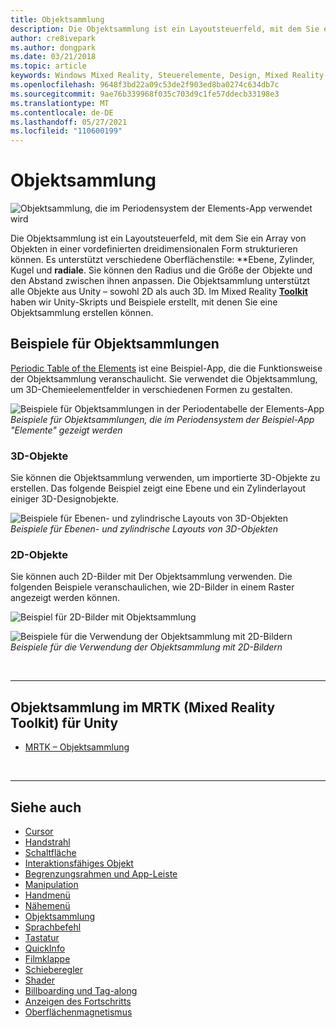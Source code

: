 ```yaml
---
title: Objektsammlung
description: Die Objektsammlung ist ein Layoutsteuerfeld, mit dem Sie ein Array von Objekten in einer vordefinierten dreidimensionalen Form strukturieren können.
author: cre8ivepark
ms.author: dongpark
ms.date: 03/21/2018
ms.topic: article
keywords: Windows Mixed Reality, Steuerelemente, Design, Mixed Reality-Headset, Windows Mixed Reality-Headset, Virtual Reality-Headset, HoloLens, Objektsammlung, 2D, 3D, MRTK, Mixed Reality Toolkit
ms.openlocfilehash: 9648f3bd22a09c53de2f903ed8ba0274c634db7c
ms.sourcegitcommit: 9ae76b339968f035c703d9c1fe57ddecb33198e3
ms.translationtype: MT
ms.contentlocale: de-DE
ms.lasthandoff: 05/27/2021
ms.locfileid: "110600199"
---
```

# <a name="object-collection"></a>Objektsammlung

![Objektsammlung, die im Periodensystem der Elements-App verwendet wird](images/UX_Hero_ObjectCollection.jpg)<br>

Die Objektsammlung ist ein Layoutsteuerfeld, mit dem Sie ein Array von Objekten in einer vordefinierten dreidimensionalen Form strukturieren können. Es unterstützt verschiedene Oberflächenstile: **Ebene, Zylinder, Kugel und **radiale**. Sie können den Radius und die Größe der Objekte und den Abstand zwischen ihnen anpassen. Die Objektsammlung unterstützt alle Objekte aus Unity – sowohl 2D als auch 3D. Im Mixed Reality **[Toolkit](https://microsoft.github.io/MixedRealityToolkit-Unity/Documentation/README_ObjectCollection.html)** haben wir Unity-Skripts und Beispiele erstellt, mit denen Sie eine Objektsammlung erstellen können.

## <a name="object-collection-examples"></a>Beispiele für Objektsammlungen

[Periodic Table of the Elements](../develop/unity/periodic-table-of-the-elements.md) ist eine Beispiel-App, die die Funktionsweise der Objektsammlung veranschaulicht. Sie verwendet die Objektsammlung, um 3D-Chemieelementfelder in verschiedenen Formen zu gestalten.

![Beispiele für Objektsammlungen in der Periodentabelle der Elements-App](images/periodictable-collections-1000px.jpg)<br>
*Beispiele für Objektsammlungen, die im Periodensystem der Beispiel-App "Elemente" gezeigt werden*

### <a name="3d-objects"></a>3D-Objekte

Sie können die Objektsammlung verwenden, um importierte 3D-Objekte zu erstellen. Das folgende Beispiel zeigt eine Ebene und ein Zylinderlayout einiger 3D-Designobjekte.

![Beispiele für Ebenen- und zylindrische Layouts von 3D-Objekten](images/objectcollection-3dobjects-1000px.jpg)<br>
*Beispiele für Ebenen- und zylindrische Layouts von 3D-Objekten*

### <a name="2d-objects"></a>2D-Objekte

Sie können auch 2D-Bilder mit Der Objektsammlung verwenden. Die folgenden Beispiele veranschaulichen, wie 2D-Bilder in einem Raster angezeigt werden können.

![Beispiel für 2D-Bilder mit Objektsammlung](images/940px-layout-3dobjects-3.jpg)

![Beispiele für die Verwendung der Objektsammlung mit 2D-Bildern](images/940px-layout-2dimages.jpg)<br>
*Beispiele für die Verwendung der Objektsammlung mit 2D-Bildern*

<br>

---

## <a name="object-collection-in-mrtk-mixed-reality-toolkit-for-unity"></a>Objektsammlung im MRTK (Mixed Reality Toolkit) für Unity

* [MRTK – Objektsammlung](/windows/mixed-reality/mrtk-unity/features/ux-building-blocks/object-collection)

<br>

---

## <a name="see-also"></a>Siehe auch

* [Cursor](cursors.md)
* [Handstrahl](point-and-commit.md)
* [Schaltfläche](button.md)
* [Interaktionsfähiges Objekt](interactable-object.md)
* [Begrenzungsrahmen und App-Leiste](app-bar-and-bounding-box.md)
* [Manipulation](direct-manipulation.md)
* [Handmenü](hand-menu.md)
* [Nähemenü](near-menu.md)
* [Objektsammlung](object-collection.md)
* [Sprachbefehl](voice-input.md)
* [Tastatur](keyboard.md)
* [QuickInfo](tooltip.md)
* [Filmklappe](slate.md)
* [Schieberegler](slider.md)
* [Shader](shader.md)
* [Billboarding und Tag-along](billboarding-and-tag-along.md)
* [Anzeigen des Fortschritts](progress.md)
* [Oberflächenmagnetismus](surface-magnetism.md)